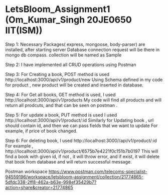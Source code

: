 # LetsBloom_Assignment1 (Om_Kumar_Singh 20JE0650 IIT(ISM))
Step 1: Necessary Packages( express, mongoose, body-parser) are installed, after starting server 
        Database connection request will be there in mongo db compass. collection will be named as Sample

Step 2: I have implemented all CRUD operations using Postman 

Step 3: For Creating a book, POST method is used http://localhost:3000/api/v1/product/new
        Using Schema defined in my code for product , new product will be created and inserted in database.

Step 4: For Get all books, GET method is used, I used http://localhost:3000/api/v1/products 
        My code will find all products and will return all prodcuts, and that can be seen on postman .

Step 5: For update a book, PUT method is used I used http://localhost:3000/api/v1/product/:id 
        Similarly for Updating book , url should contain id, and then we can pass fields that we want to update
        For example, if price of book changed.

Step 6: For deleting book, I used http://localhost:3000//api/v1/product/:id 
        For example ,
        http://localhost:3000/api/v1/product/6575b7e4221f0c151b7b0197 This will find a book with given id, if 
        not , it will throw error, and if exist, it will delete that book from database and will return successful message.

Postman workspace
https://www.postman.com/telecoms-specialist-94559196/workspace/letsbloom-assignment/collection/21774865-5dfdc338-2ff8-462a-b63e-998ef35429b7?action=share&creator=21774865

